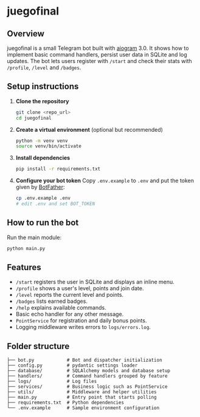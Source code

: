 # juegofinal

## Overview

juegofinal is a small Telegram bot built with [aiogram](https://docs.aiogram.dev/) 3.0. It shows how to implement basic command handlers, persist user data in SQLite and log updates. The bot lets users register with `/start` and check their stats with `/profile`, `/level` and `/badges`.

## Setup instructions

1. **Clone the repository**
   ```bash
   git clone <repo_url>
   cd juegofinal
   ```
2. **Create a virtual environment** (optional but recommended)
   ```bash
   python -m venv venv
   source venv/bin/activate
   ```
3. **Install dependencies**
   ```bash
   pip install -r requirements.txt
   ```
4. **Configure your bot token**
   Copy `.env.example` to `.env` and put the token given by [BotFather](https://t.me/BotFather):
   ```bash
   cp .env.example .env
   # edit .env and set BOT_TOKEN
   ```

## How to run the bot

Run the main module:
```bash
python main.py
```

## Features

- `/start` registers the user in SQLite and displays an inline menu.
- `/profile` shows a user's level, points and join date.
- `/level` reports the current level and points.
- `/badges` lists earned badges.
- `/help` explains available commands.
- Basic echo handler for any other message.
- `PointService` for registration and daily bonus points.
- Logging middleware writes errors to `logs/errors.log`.

## Folder structure

```
├── bot.py            # Bot and dispatcher initialization
├── config.py         # pydantic settings loader
├── database/         # SQLAlchemy models and database setup
├── handlers/         # Command handlers grouped by feature
├── logs/             # Log files
├── services/         # Business logic such as PointService
├── utils/            # Middleware and helper utilities
├── main.py           # Entry point that starts polling
├── requirements.txt  # Python dependencies
└── .env.example      # Sample environment configuration
```

